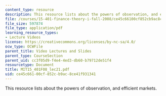 ```yaml
---
content_type: resource
description: This resource lists about the powers of observation, and efficient markets.
file: /courses/15-401-finance-theory-i-fall-2008/ce45c66100cf852cb9ac8ce41f931341_MIT15_401F08_lec21.pdf
file_size: 597874
file_type: application/pdf
learning_resource_types:
- Lecture Videos
license: https://creativecommons.org/licenses/by-nc-sa/4.0/
ocw_type: OCWFile
parent_title: Video Lectures and Slides
parent_type: CourseSection
parent_uid: cc3f05d9-f4e4-4ed3-db60-b79712de51f4
resourcetype: Document
title: MIT15_401F08_lec21.pdf
uid: ce45c661-00cf-852c-b9ac-8ce41f931341
---
```

This resource lists about the powers of observation, and efficient markets.